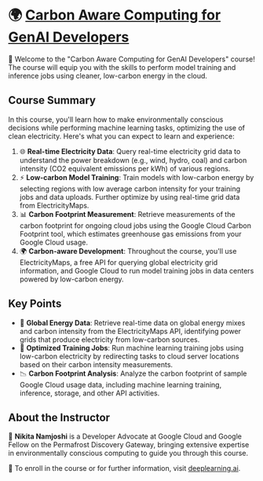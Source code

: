 # 
# 🌍 [Carbon Aware Computing for GenAI Developers](https://www.deeplearning.ai/short-courses/carbon-aware-computing-for-genai-developers/)

🌱 Welcome to the "Carbon Aware Computing for GenAI Developers" course! The course will equip you with the skills to perform model training and inference jobs using cleaner, low-carbon energy in the cloud.

## Course Summary
In this course, you'll learn how to make environmentally conscious decisions while performing machine learning tasks, optimizing the use of clean electricity. Here's what you can expect to learn and experience:

1. 🌐 **Real-time Electricity Data**: Query real-time electricity grid data to understand the power breakdown (e.g., wind, hydro, coal) and carbon intensity (CO2 equivalent emissions per kWh) of various regions.
2. ⚡ **Low-carbon Model Training**: Train models with low-carbon energy by selecting regions with low average carbon intensity for your training jobs and data uploads. Further optimize by using real-time grid data from ElectricityMaps.
3. 📊 **Carbon Footprint Measurement**: Retrieve measurements of the carbon footprint for ongoing cloud jobs using the Google Cloud Carbon Footprint tool, which estimates greenhouse gas emissions from your Google Cloud usage.
4. 🌍 **Carbon-aware Development**: Throughout the course, you'll use ElectricityMaps, a free API for querying global electricity grid information, and Google Cloud to run model training jobs in data centers powered by low-carbon energy.

## Key Points
- 📡 **Global Energy Data**: Retrieve real-time data on global energy mixes and carbon intensity from the ElectricityMaps API, identifying power grids that produce electricity from low-carbon sources.
- 🔄 **Optimized Training Jobs**: Run machine learning training jobs using low-carbon electricity by redirecting tasks to cloud server locations based on their carbon intensity measurements.
- 📉 **Carbon Footprint Analysis**: Analyze the carbon footprint of sample Google Cloud usage data, including machine learning training, inference, storage, and other API activities.

## About the Instructor
🌟 **Nikita Namjoshi** is a Developer Advocate at Google Cloud and Google Fellow on the Permafrost Discovery Gateway, bringing extensive expertise in environmentally conscious computing to guide you through this course.

🔗 To enroll in the course or for further information, visit [deeplearning.ai](https://www.deeplearning.ai/short-courses/).
